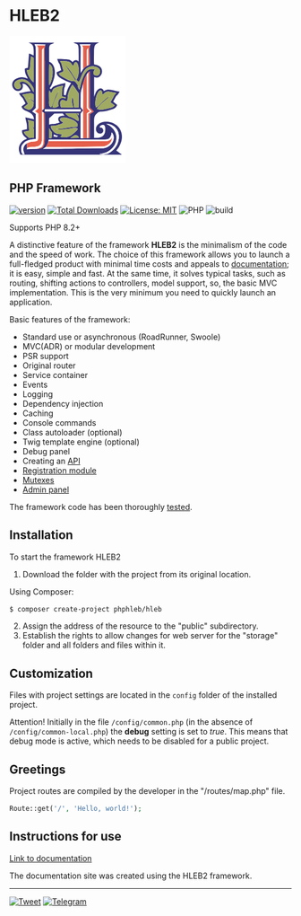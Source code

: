 # HLEB2

[![HLEB LOGO](https://raw.githubusercontent.com/phphleb/hleb/cea7ffbd1d49d4b1dfbe3f92cdb315ede765c742/public/images/logo.png)](https://github.com/phphleb/hleb)

## PHP Framework

[![version](https://poser.pugx.org/phphleb/hleb/v)](https://packagist.org/packages/phphleb/hleb)
[![Total Downloads](https://poser.pugx.org/phphleb/hleb/downloads)](https://packagist.org/packages/phphleb/hleb)
[![License: MIT](https://img.shields.io/badge/License-MIT%20(Free)-brightgreen.svg)](https://github.com/phphleb/hleb/blob/master/LICENSE)
![PHP](https://img.shields.io/badge/PHP-^8.2-blue)
![build](https://github.com/phphleb/framework/actions/workflows/build.yml/badge.svg?event=push)

Supports PHP 8.2+

A distinctive feature of the framework **HLEB2** is the minimalism of the code and the speed of work.
The choice of this framework allows you to launch a full-fledged product with minimal time costs and appeals to [documentation](https://hleb2framework.ru); it is easy, simple and fast.
At the same time, it solves typical tasks, such as routing, shifting actions to controllers, model support, so, the basic MVC implementation.
This is the very minimum you need to quickly launch an application.

Basic features of the framework:

+ Standard use or asynchronous (RoadRunner, Swoole)
+ MVC(ADR) or modular development
+ PSR support
+ Original router
+ Service container
+ Events
+ Logging
+ Dependency injection
+ Caching
+ Console commands
+ Class autoloader (optional)
+ Twig template engine (optional)
+ Debug panel
+ Creating an [API](https://github.com/phphleb/api-multitool)
+ [Registration module](https://github.com/phphleb/hlogin)
+ [Mutexes](https://github.com/phphleb/conductor)
+ [Admin panel](https://github.com/phphleb/adminpan)


The framework code has been thoroughly [tested](https://github.com/phphleb/tests).

Installation
-----------------------------------
To start the framework HLEB2
1. Download the folder with the project from its original location.

Using Composer:
```bash
$ composer create-project phphleb/hleb
```
2. Assign the address of the resource to the "public" subdirectory.
3. Establish the rights to allow changes for web server for the "storage" folder and all folders and files within it.


Customization
-----------------------------------

Files with project settings are located in the `config` folder of the installed project.

Attention! Initially in the file `/config/common.php`
(in the absence of `/config/common-local.php`)
the **debug** setting is set to _true_.
This means that debug mode is active, which needs to be disabled for a public project.

Greetings
-----------------------------------
Project routes are compiled by the developer in the "/routes/map.php" file.

```php
Route::get('/', 'Hello, world!');
```

Instructions for use
-----------------------------------

[Link to documentation](https://hleb2framework.ru) 

The documentation site was created using the HLEB2 framework.

----------------------

[![Tweet](https://img.shields.io/twitter/url/http/shields.io.svg?style=social)](https://twitter.com/intent/tweet?text=Use%20a%20fast%20and%20simple%20PHP%207-8%20microframework&url=https://github.com/phphleb/hleb&via=phphleb&hashtags=php8.2,framework,developers)  [![Telegram](https://img.shields.io/badge/-Telegram-black?color=white&logo=telegram&style=social)](https://t.me/phphleb)
